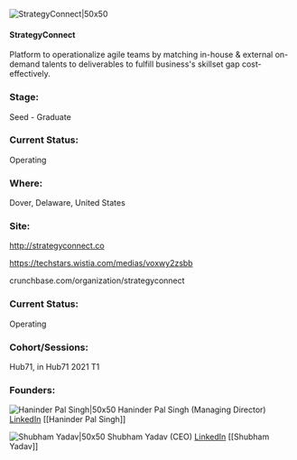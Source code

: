 

![StrategyConnect|50x50](https://apimg.techstars.com/connect/images/image_files/5ffb5df3cd7603000800000c/original/logo_3x.png)

#### StrategyConnect
Platform to operationalize agile teams by matching in-house  & external on-demand talents to deliverables to fulfill business's skillset gap cost-effectively.

### Stage: 
Seed - Graduate 

### Current Status: 
Operating

### Where:
Dover, Delaware, United States

### Site:
http://strategyconnect.co

https://techstars.wistia.com/medias/voxwy2zsbb

crunchbase.com/organization/strategyconnect

### Current Status: 
Operating

### Cohort/Sessions: 
Hub71, in Hub71 2021 T1

### Founders: 

![Haninder Pal Singh|50x50](https://apimg.techstars.com/connect/images/image_files/5ffae373d963870009000009/original/WhatsApp_Image_2021-01-10_at_3.21.52_PM.jpeg) Haninder Pal Singh (Managing Director) [LinkedIn](https://linkedin.com/in/haninder-pal-singh-90173919) [[Haninder Pal Singh]]

![Shubham Yadav|50x50](https://apimg.techstars.com/connect/images/image_files/5c597c5234a60d7566000083/original/0_%2847%29.jpeg) Shubham Yadav (CEO) [LinkedIn](https://linkedin.com/in/shubham-yadav-059bb65) [[Shubham Yadav]]



